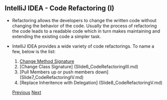 ## IntelliJ IDEA - Code Refactoring (I)
* Refactoring allows the developers to change the written code without changing the behavior of the code. Usually the process of refactoring the code leads to a readable code which in turn makes maintaining and extending the existing code a simpler task.
* IntelliJ IDEA provides a wide variety of code refactorings. To name a few, below is the list:
    1. [Change Method Signature](Slide5_CodeRefactoringII.md)
    2. [Change Class Signature] (Slide6_CodeRefactoringIII.md)
    3. [Pull Members up or push members down] (Slide7_CodeRefactoringIV.md)
    4. [Replace Inheritence with Delegation] (Slide8_CodeRefactoringV.md)
    
    [Previous](Slide3_OnTheFlyCodeAnalysis.md) [Next](Slide5_CodeRefactoringII.md)
